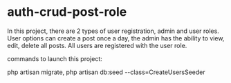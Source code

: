# auth-crud-post-role

In this project, there are 2 types of user registration, admin and user roles. User options can create a post once a day, the admin has the ability to view, edit, delete all posts. All users are registered with the user role.


commands to launch this project:

php artisan migrate, 
php artisan db:seed --class=CreateUsersSeeder
